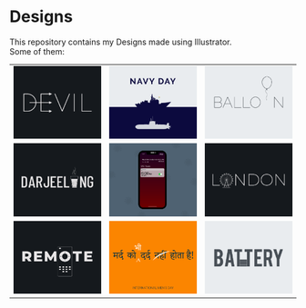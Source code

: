 # Designs
This repository contains my Designs made using Illustrator.<br>
Some of them:<br>
<table>
<tr><td><img src="./2020-12/png/10.12.2020.png"></td><td><img src="./2020-12/png/04.12.2020.png"></td><td><img src="./2020-11/png/22.11.2020.png"></td></tr>
<tr><td><img src="./2020-12/png/31.12.2020.png"></td><td><img src="./2020-11/png/19.11.2020 - 2.png"></td><td><img src="./2020-12/png/16.12.2020.png"></td></tr>
<tr><td><img src="./2020-12/png/08.12.2020.png"></td><td><img src="./2020-11/png/19.11.2020.png"></td><td><img src="./2020-11/png/28.11.2020.png"></td></tr>
</table>
